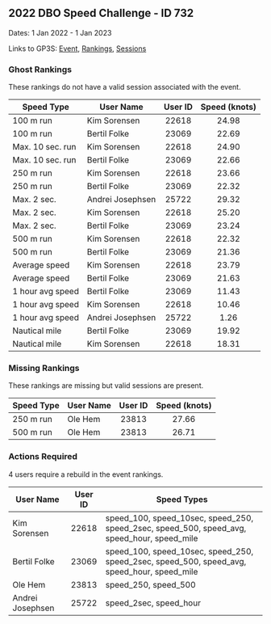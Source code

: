## 2022 DBO Speed Challenge - ID 732

Dates: 1 Jan 2022 - 1 Jan 2023

Links to GP3S: [Event](https://www.gps-speedsurfing.com/default.aspx?mnu=event&val=732), [Rankings](https://www.gps-speedsurfing.com/default.aspx?mnu=eventranking&val=732), [Sessions](https://www.gps-speedsurfing.com/default.aspx?mnu=eventsessions&val=732)

### Ghost Rankings

These rankings do not have a valid session associated with the event.

| Speed Type | User Name | User ID | Speed (knots) |
| ---------- | --------- | :-----: | :-----------: |
| 100 m run | Kim Sorensen | 22618 | 24.98 |
| 100 m run | Bertil Folke | 23069 | 22.69 |
| Max. 10 sec. run | Kim Sorensen | 22618 | 24.90 |
| Max. 10 sec. run | Bertil Folke | 23069 | 22.66 |
| 250 m run | Kim Sorensen | 22618 | 23.66 |
| 250 m run | Bertil Folke | 23069 | 22.32 |
| Max. 2 sec. | Andrei Josephsen | 25722 | 29.32 |
| Max. 2 sec. | Kim Sorensen | 22618 | 25.20 |
| Max. 2 sec. | Bertil Folke | 23069 | 23.24 |
| 500 m run | Kim Sorensen | 22618 | 22.32 |
| 500 m run | Bertil Folke | 23069 | 21.36 |
| Average speed | Kim Sorensen | 22618 | 23.79 |
| Average speed | Bertil Folke | 23069 | 21.63 |
| 1 hour avg speed | Bertil Folke | 23069 | 11.43 |
| 1 hour avg speed | Kim Sorensen | 22618 | 10.46 |
| 1 hour avg speed | Andrei Josephsen | 25722 | 1.26 |
| Nautical mile | Bertil Folke | 23069 | 19.92 |
| Nautical mile | Kim Sorensen | 22618 | 18.31 |

### Missing Rankings

These rankings are missing but valid sessions are present.

| Speed Type | User Name | User ID | Speed (knots) |
| ---------- | --------- | :-----: | :-----------: |
| 250 m run | Ole Hem | 23813 | 27.66 |
| 500 m run | Ole Hem | 23813 | 26.71 |

### Actions Required

4 users require a rebuild in the event rankings.

| User Name | User ID | Speed Types |
| --------- | :-----: | ----------- |
| Kim Sorensen | 22618 | speed_100, speed_10sec, speed_250, speed_2sec, speed_500, speed_avg, speed_hour, speed_mile |
| Bertil Folke | 23069 | speed_100, speed_10sec, speed_250, speed_2sec, speed_500, speed_avg, speed_hour, speed_mile |
| Ole Hem | 23813 | speed_250, speed_500 |
| Andrei Josephsen | 25722 | speed_2sec, speed_hour |

